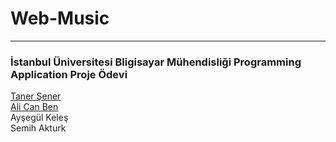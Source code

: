 # Web-Music
<hr>
<h3>İstanbul Üniversitesi Bligisayar Mühendisliği Programming Application Proje Ödevi</h3>
<a href="https://github.com/senertaner"> Taner Şener </a><br>
<a href="https://github.com/AlicanBen"> Ali Can Ben </a><br>
Ayşegül Keleş<br>
Semih Akturk
<br>
